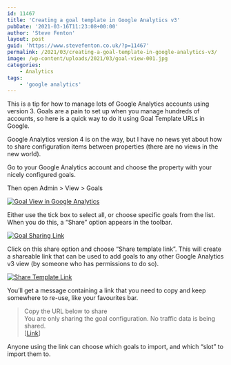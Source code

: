 ```yaml
---
id: 11467
title: 'Creating a goal template in Google Analytics v3'
pubDate: '2021-03-16T11:23:08+00:00'
author: 'Steve Fenton'
layout: post
guid: 'https://www.stevefenton.co.uk/?p=11467'
permalink: /2021/03/creating-a-goal-template-in-google-analytics-v3/
image: /wp-content/uploads/2021/03/goal-view-001.jpg
categories:
    - Analytics
tags:
    - 'google analytics'
---
```


This is a tip for how to manage lots of Google Analytics accounts using version 3. Goals are a pain to set up when you manage hundreds of accounts, so here is a quick way to do it using Goal Template URLs in Google.

Google Analytics version 4 is on the way, but I have no news yet about how to share configuration items between properties (there are no views in the new world).

Go to your Google Analytics account and choose the property with your nicely configured goals.

Then open Admin &gt; View &gt; Goals

[![Goal View in Google Analytics](https://www.stevefenton.co.uk/wp-content/uploads/2021/03/goal-view-001-1024x153.jpg)](https://www.stevefenton.co.uk/2021/03/creating-a-goal-template-in-google-analytics-v3/goal-view-001/)

Either use the tick box to select all, or choose specific goals from the list. When you do this, a “Share” option appears in the toolbar.

[![Goal Sharing Link](https://www.stevefenton.co.uk/wp-content/uploads/2021/03/goal-view-002-1024x155.jpg)](https://www.stevefenton.co.uk/2021/03/creating-a-goal-template-in-google-analytics-v3/goal-view-002/)

Click on this share option and choose “Share template link”. This will create a shareable link that can be used to add goals to any other Google Analytics v3 view (by someone who has permissions to do so).

[![Share Template Link](https://www.stevefenton.co.uk/wp-content/uploads/2021/03/share-template-link.jpg)](https://www.stevefenton.co.uk/2021/03/creating-a-goal-template-in-google-analytics-v3/share-template-link/)

You’ll get a message containing a link that you need to copy and keep somewhere to re-use, like your favourites bar.

> Copy the URL below to share  
> You are only sharing the goal configuration. No traffic data is being shared.  
> \[[Link](https://analytics.google.com/analytics/web/template?uid=1rzch8lETnCeo7SQNairCQ)\]

Anyone using the link can choose which goals to import, and which “slot” to import them to.